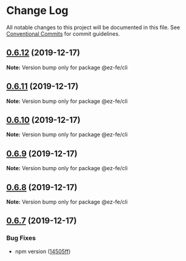 # Change Log

All notable changes to this project will be documented in this file.
See [Conventional Commits](https://conventionalcommits.org) for commit guidelines.

## [0.6.12](https://github.com/ez-fe/ez/compare/v0.6.11...v0.6.12) (2019-12-17)

**Note:** Version bump only for package @ez-fe/cli





## [0.6.11](https://github.com/ez-fe/ez/compare/v0.6.10...v0.6.11) (2019-12-17)

**Note:** Version bump only for package @ez-fe/cli





## [0.6.10](https://github.com/ez-fe/ez/compare/v0.6.9...v0.6.10) (2019-12-17)

**Note:** Version bump only for package @ez-fe/cli





## [0.6.9](https://github.com/ez-fe/ez/compare/v0.6.8...v0.6.9) (2019-12-17)

**Note:** Version bump only for package @ez-fe/cli





## [0.6.8](https://github.com/ez-fe/ez/compare/v0.6.7...v0.6.8) (2019-12-17)

**Note:** Version bump only for package @ez-fe/cli





## [0.6.7](https://github.com/ez-fe/ez/compare/v0.6.6...v0.6.7) (2019-12-17)


### Bug Fixes

* npm version ([14505ff](https://github.com/ez-fe/ez/commit/14505ff941516d5db995ab64025324fa710802e6))
